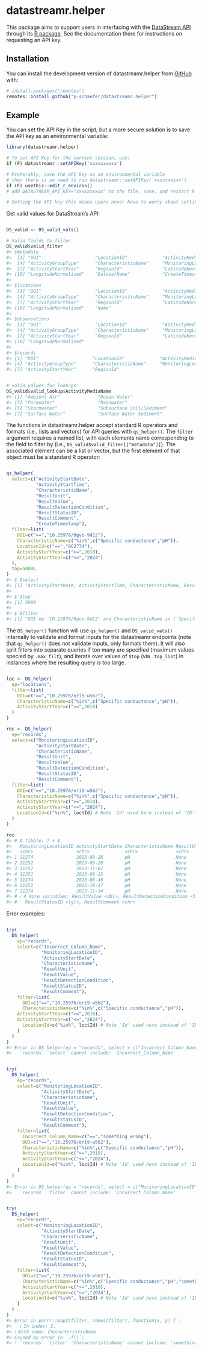 
<!-- README.md is generated from README.Rmd. Please edit that file -->

# datastreamr.helper

<!-- badges: start -->
<!-- badges: end -->

This package aims to support users in interfacing with the
<a href="https://github.com/datastreamapp/api-docs">DataStream API</a>
through its <a href="https://github.com/datastreamapp/api-docs">R
package</a>. See the documentation there for instructions on requesting
an API key.

## 

## Installation

You can install the development version of datastreamr.helper from
[GitHub](https://github.com/) with:

``` r
# install.packages("remotes")
remotes::install_github("p-schaefer/datastreamr.helper")
```

## Example

You can set the API Key in the script, but a more secure solution is to
save the API key as an environmental variable:

``` r
library(datastreamr.helper)

# To set API Key for the current session, use:
if (F) datastreamr::setAPIKey('xxxxxxxxxx')

# Preferably, save the API key as an environmental variable
# then there is no need to run datastreamr::setAPIKey('xxxxxxxxxx')
if (F) usethis::edit_r_environ()
# add DATASTREAM_API_KEY="xxxxxxxxxx" to the file, save, and restart R

# Setting the API key this means users never have to worry about setting the API key again
```

Get valid values for DataStream’s API:

``` r

DS_valid <- DS_valid_vals()

# Valid fields to filter
DS_valid$valid_filter
#> $metadata
#>  [1] "DOI"                    "LocationId"             "ActivityMediaName"     
#>  [4] "ActivityGroupType"      "CharacteristicName"     "MonitoringLocationType"
#>  [7] "ActivityStartYear"      "RegionId"               "LatitudeNormalized"    
#> [10] "LongitudeNormalized"    "DatasetName"            "CreateTimestamp"       
#> 
#> $locations
#>  [1] "DOI"                    "LocationId"             "ActivityMediaName"     
#>  [4] "ActivityGroupType"      "CharacteristicName"     "MonitoringLocationType"
#>  [7] "ActivityStartYear"      "RegionId"               "LatitudeNormalized"    
#> [10] "LongitudeNormalized"    "Name"                  
#> 
#> $observations
#>  [1] "DOI"                    "LocationId"             "ActivityMediaName"     
#>  [4] "ActivityGroupType"      "CharacteristicName"     "MonitoringLocationType"
#>  [7] "ActivityStartYear"      "RegionId"               "LatitudeNormalized"    
#> [10] "LongitudeNormalized"   
#> 
#> $records
#> [1] "DOI"                    "LocationId"             "ActivityMediaName"     
#> [4] "ActivityGroupType"      "CharacteristicName"     "MonitoringLocationType"
#> [7] "ActivityStartYear"      "RegionId"
```

``` r

# valid values for lookups
DS_valid$valid_lookup$ActivityMediaName
#> [1] "Ambient Air"              "Ocean Water"             
#> [3] "Porewater"                "Rainwater"               
#> [5] "Stormwater"               "Subsurface Soil/Sediment"
#> [7] "Surface Water"            "Surface Water Sediment"
```

The functions in datastreamr.helper accept standard R operators and
formats (i.e., lists and vectors) for API queries with `qs_helper()`.
The `filter` argument requires a named list, with each elements name
corresponding to the field to filter by (i.e.,
`DS_valid$valid_filter[["metadata"]]`). The associated element can be a
list or vector, but the first element of that object must be a standard
R operator:

``` r

qs_helper(
  select=c("ActivityStartDate",
           "ActivityStartTime",
           "CharacteristicName",
           "ResultUnit",
           "ResultValue",
           "ResultDetectionCondition",
           "ResultStatusID",
           "ResultComment",
           "CreateTimestamp"),
  filter=list(
    DOI=c("==","10.25976/0gvo-9d12"),
    CharacteristicName=c("%in%",c("Specific conductance","pH")),
    LocationId=c("==","862774"),
    ActivityStartYear=c(">=",2010),
    ActivityStartYear=c("<=","2024")
  ),
  top=5000L
)
#> $`$select`
#> [1] "ActivityStartDate, ActivityStartTime, CharacteristicName, ResultUnit, ResultValue, ResultDetectionCondition, ResultStatusID, ResultComment, CreateTimestamp"
#> 
#> $`$top`
#> [1] 5000
#> 
#> $`$filter`
#> [1] "DOI eq '10.25976/0gvo-9d12' and CharacteristicName in ('Specific conductance', 'pH') and LocationId eq '862774' and ActivityStartYear gte '2010' and ActivityStartYear lte '2024'"
```

The `DS_helper()` function will use `qs_helper()` and `DS_valid_vals()`
internally to validate and format inputs for the datastreamr endpoints
(note that `qs_helper()` does not validate inputs, only formats them).
It will also split filters into separate queries if too many are
specified (maximum values specied by `.max_filt`), and iterate over
values of `$top` (via `.top_list`) in instances where the resulting
query is too large.

``` r

loc <- DS_helper(
  ep="locations",
  filter=list(
    DOI=c("==","10.25976/ori9-w562"),
    CharacteristicName=c("%in%",c("Specific conductance","pH")),
    ActivityStartYear=c(">=",2010)
  )
)

rec <- DS_helper(
  ep="records",
  select=c("MonitoringLocationID",
           "ActivityStartDate",
           "CharacteristicName",
           "ResultUnit",
           "ResultValue",
           "ResultDetectionCondition",
           "ResultStatusID",
           "ResultComment"),
  filter=list(
    DOI=c("==","10.25976/ori9-w562"),
    CharacteristicName=c("%in%",c("Specific conductance","pH")),
    ActivityStartYear=c(">=",2010),
    ActivityStartYear=c("<=","2024"),
    LocationId=c("%in%", loc$Id) # Note 'Id' used here instead of 'ID'
  )
)

rec
#> # A tibble: 7 × 8
#>   MonitoringLocationID ActivityStartDate CharacteristicName ResultUnit
#>   <chr>                <chr>             <chr>              <chr>     
#> 1 11274                2023-09-26        pH                 None      
#> 2 11252                2023-09-20        pH                 None      
#> 3 11252                2023-11-07        pH                 None      
#> 4 11252                2023-08-15        pH                 None      
#> 5 11274                2023-08-30        pH                 None      
#> 6 11252                2023-10-17        pH                 None      
#> 7 11274                2023-11-14        pH                 None      
#> # ℹ 4 more variables: ResultValue <dbl>, ResultDetectionCondition <lgl>,
#> #   ResultStatusID <lgl>, ResultComment <chr>
```

Error examples:

``` r

try(
  DS_helper(
    ep="records",
    select=c("Incorrect_Column_Name",
             "MonitoringLocationID",
             "ActivityStartDate",
             "CharacteristicName",
             "ResultUnit",
             "ResultValue",
             "ResultDetectionCondition",
             "ResultStatusID",
             "ResultComment"),
    filter=list(
      DOI=c("==","10.25976/ori9-w562"),
      CharacteristicName=c("%in%",c("Specific conductance","pH")),
    ActivityStartYear=c(">=",2010),
    ActivityStartYear=c("<=","2024"),
      LocationId=c("%in%", loc$Id) # Note 'Id' used here instead of 'ID'
    )
  )
)
#> Error in DS_helper(ep = "records", select = c("Incorrect_Column_Name",  : 
#>   `records` `select` cannot include: 'Incorrect_Column_Name'
```

``` r

try(
  DS_helper(
    ep="records",
    select=c("MonitoringLocationID",
             "ActivityStartDate",
             "CharacteristicName",
             "ResultUnit",
             "ResultValue",
             "ResultDetectionCondition",
             "ResultStatusID",
             "ResultComment"),
    filter=list(
      Incorrect_Column_Name=c("==","something_wrong"),
      DOI=c("==","10.25976/ori9-w562"),
      CharacteristicName=c("%in%",c("Specific conductance","pH")),
      ActivityStartYear=c(">=",2010),
      ActivityStartYear=c("<=","2024"),
      LocationId=c("%in%", loc$Id) # Note 'Id' used here instead of 'ID'
    )
  )
)
#> Error in DS_helper(ep = "records", select = c("MonitoringLocationID",  : 
#>   `records` `filter` cannot include: 'Incorrect_Column_Name'
```

``` r

try(
  DS_helper(
    ep="records",
    select=c("MonitoringLocationID",
             "ActivityStartDate",
             "CharacteristicName",
             "ResultUnit",
             "ResultValue",
             "ResultDetectionCondition",
             "ResultStatusID",
             "ResultComment"),
    filter=list(
      DOI=c("==","10.25976/ori9-w562"),
      CharacteristicName=c("%in%",c("Specific conductance","pH","something_wrong")),
      ActivityStartYear=c(">=",2010),
      ActivityStartYear=c("<=","2024"),
      LocationId=c("%in%", loc$Id) # Note 'Id' used here instead of 'ID'
    )
  )
)
#> Error in purrr::map2(filter, names(filter), function(x, y) { : 
#>   ℹ In index: 2.
#> ℹ With name: CharacteristicName.
#> Caused by error in `.f()`:
#> ! `records` `filter` 'CharacteristicName' cannot include: 'something_wrong'
```
